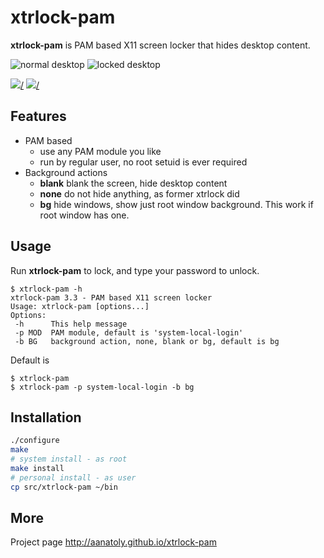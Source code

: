 # xtrlock-pam

**xtrlock-pam** is PAM based X11 screen locker that hides desktop content.

![normal desktop](http://aanatoly.github.io/xtrlock-pam/images/normal-th.png "Normal desktop")
![locked desktop](http://aanatoly.github.io/xtrlock-pam/images/locked-th.png "Locked desktop")

<a href="http://aanatoly.github.io/xtrlock-pam/images/normal.png">
<img src="http://aanatoly.github.io/xtrlock-pam/images/normal-th.png">/<a>
<a href="http://aanatoly.github.io/xtrlock-pam/images/locked.png">
<img src="http://aanatoly.github.io/xtrlock-pam/images/locked-th.png">/<a>

## Features 

 - PAM based
   - use any PAM module you like
   - run by regular user, no root setuid is ever required
 - Background actions
   - **blank** blank the screen, hide desktop content
   - **none** do not hide anything, as former xtrlock did
   - **bg** hide windows, show just root window background. This work if root
     window has one.
     
## Usage
Run **xtrlock-pam** to lock, and type your password to unlock.


```text
$ xtrlock-pam -h
xtrlock-pam 3.3 - PAM based X11 screen locker
Usage: xtrlock-pam [options...]
Options:
 -h      This help message
 -p MOD  PAM module, default is 'system-local-login'
 -b BG   background action, none, blank or bg, default is bg

```

Default is
```
$ xtrlock-pam
$ xtrlock-pam -p system-local-login -b bg
```

## Installation

```bash
./configure
make
# system install - as root
make install
# personal install - as user
cp src/xtrlock-pam ~/bin
```

## More
Project page http://aanatoly.github.io/xtrlock-pam
